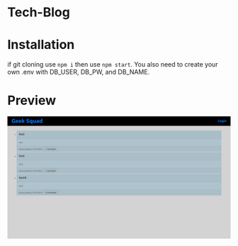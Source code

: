 # Tech-Blog

# Installation
if git cloning use ```npm i``` then use ```npm start```. You also need to create your own .env with DB_USER, DB_PW, and DB_NAME.
# Preview
![desktop preview](assets/screenshot.png)